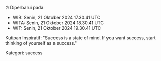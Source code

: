 ⏰ Diperbarui pada:
- WIB: Senin, 21 Oktober 2024 17.30.41 UTC
- WITA: Senin, 21 Oktober 2024 18.30.41 UTC
- WIT: Senin, 21 Oktober 2024 19.30.41 UTC

Kutipan Inspiratif:
"Success is a state of mind. If you want success, start thinking of yourself as a success."


Kategori: success

